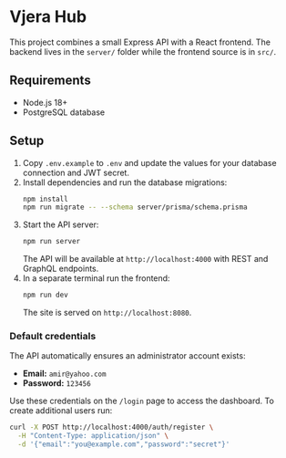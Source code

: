 # Vjera Hub

This project combines a small Express API with a React frontend. The backend lives in the `server/` folder while the frontend source is in `src/`.

## Requirements
* Node.js 18+
* PostgreSQL database

## Setup

1. Copy `.env.example` to `.env` and update the values for your database connection and JWT secret.
2. Install dependencies and run the database migrations:
   ```bash
   npm install
   npm run migrate -- --schema server/prisma/schema.prisma
   ```
3. Start the API server:
   ```bash
   npm run server
   ```
   The API will be available at `http://localhost:4000` with REST and GraphQL endpoints.
4. In a separate terminal run the frontend:
   ```bash
   npm run dev
   ```
   The site is served on `http://localhost:8080`.

### Default credentials

The API automatically ensures an administrator account exists:

- **Email:** `amir@yahoo.com`
- **Password:** `123456`

Use these credentials on the `/login` page to access the dashboard. To create additional users run:
```bash
curl -X POST http://localhost:4000/auth/register \
  -H "Content-Type: application/json" \
  -d '{"email":"you@example.com","password":"secret"}'
```
